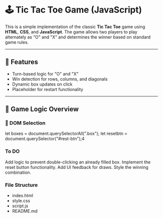# 🕹️ Tic Tac Toe Game (JavaScript)

This is a simple implementation of the classic **Tic Tac Toe** game using **HTML**, **CSS**, and **JavaScript**. The game allows two players to play alternately as "O" and "X" and determines the winner based on standard game rules.

---

## 📌 Features

- Turn-based logic for "O" and "X"
- Win detection for rows, columns, and diagonals
- Dynamic box updates on click
- Placeholder for restart functionality

---

## 📜 Game Logic Overview

### 🔹 DOM Selection
let boxes = document.querySelectorAll(".box");
let resetbtn = document.querySelector("#rest-btn");4

### To DO
Add logic to prevent double-clicking an already filled box.
Implement the reset button functionality.
Add UI feedback for draws.
Style the winning combination.


### File Structure
- index.html
- style.css
- script.js
- README.md

